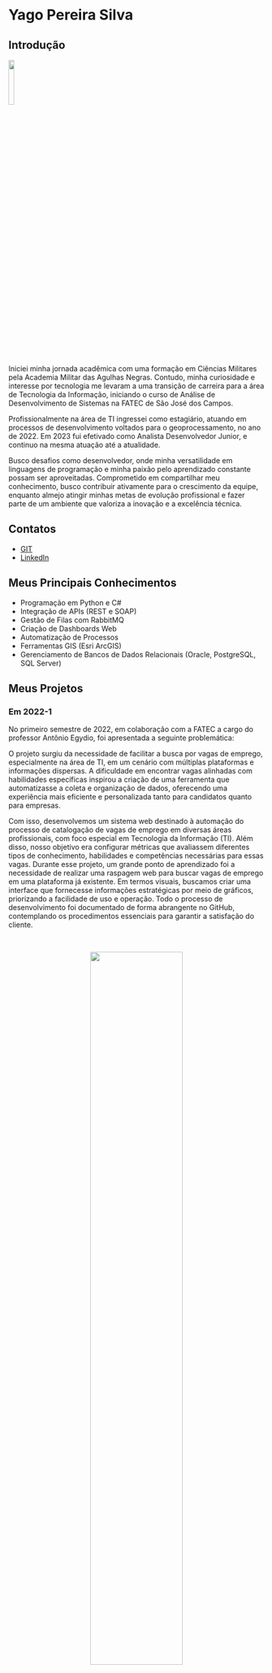 # Yago Pereira Silva

## Introdução
<img src='/readme/yago.jpeg' width="15%" />

Iniciei minha jornada acadêmica com uma formação em Ciências Militares pela Academia Militar das Agulhas Negras. Contudo, minha curiosidade e interesse por tecnologia me levaram a uma transição de carreira para a área de Tecnologia da Informação, iniciando o curso de Análise de Desenvolvimento de Sistemas na FATEC de São José dos Campos.

Profissionalmente na área de TI ingressei como estagiário, atuando em processos de desenvolvimento voltados para o geoprocessamento, no ano de 2022. Em 2023 fui efetivado como Analista Desenvolvedor Junior, e continuo na mesma atuação até a atualidade. 

Busco desafios como desenvolvedor, onde minha versatilidade em linguagens de programação e minha paixão pelo aprendizado constante possam ser aproveitadas. Comprometido em compartilhar meu conhecimento, busco contribuir ativamente para o crescimento da equipe, enquanto almejo atingir minhas metas de evolução profissional e fazer parte de um ambiente que valoriza a inovação e a excelência técnica.

## Contatos
* [GIT](https://github.com/YagoPSilva)
* [LinkedIn](https://www.linkedin.com/in/yago-pereira21/)

## Meus Principais Conhecimentos
* Programação em Python e C#
* Integração de APIs (REST e SOAP)
* Gestão de Filas com RabbitMQ
* Criação de Dashboards Web
* Automatização de Processos
* Ferramentas GIS (Esri ArcGIS)
* Gerenciamento de Bancos de Dados Relacionais (Oracle, PostgreSQL, SQL Server)

## Meus Projetos

### Em 2022-1


No primeiro semestre de 2022, em colaboração com a FATEC a cargo do professor Antônio Egydio, foi apresentada a seguinte problemática:

O projeto surgiu da necessidade de facilitar a busca por vagas de emprego, especialmente na área de TI, em um cenário com múltiplas plataformas e informações dispersas. A dificuldade em encontrar vagas alinhadas com habilidades específicas inspirou a criação de uma ferramenta que automatizasse a coleta e organização de dados, oferecendo uma experiência mais eficiente e personalizada tanto para candidatos quanto para empresas.

Com isso, desenvolvemos um sistema web destinado à automação do processo de catalogação de vagas de emprego em diversas áreas profissionais, com foco especial em Tecnologia da Informação (TI). Além disso, nosso objetivo era configurar métricas que avaliassem diferentes tipos de conhecimento, habilidades e competências necessárias para essas vagas. Durante esse projeto, um grande ponto de aprendizado foi a necessidade de realizar uma raspagem web para buscar vagas de emprego em uma plataforma já existente. Em termos visuais, buscamos criar uma interface que fornecesse informações estratégicas por meio de gráficos, priorizando a facilidade de uso e operação. Todo o processo de desenvolvimento foi documentado de forma abrangente no GitHub, contemplando os procedimentos essenciais para garantir a satisfação do cliente.

<br>
  <p align="center">
    <img src="readme/2022-1/gif-home-vagas.gif" width="60%" />
</p>

<br>
  <p align="center">
    <img src="readme/2022-1/cadastro-login-interfaceadm.gif" width="60%" />
</p>

<br>
  <p align="center">
    <img src="readme/2022-1/cursos-metricas-localização.gif" width="60%" />
</p>

Para mais informações:
[GIT](https://github.com/Fiv5TechCo/API-1ADS-2022-1)

#### Tecnologias Utilizadas
* HTML5 (Front-end) 
* CSS3 (Front-end)
* Java Script (Front-end)
* Bootstrap (Front-end)
* Python (Back-end)
* Flask (Back-end)
* SQLite (Banco de Dados)
* Github (Documentação e Versionamento)
* Figma (Prototipagem)

#### Contribuições Pessoais
Durante minha participação no projeto, desempenhei um papel essencial tanto no desenvolvimento técnico quanto na gestão eficaz da equipe. Como Scrum Master, fui encarregado de liderar e coordenar as atividades do time, garantindo a adesão aos princípios ágeis e promovendo um ambiente de trabalho colaborativo e produtivo.

Minhas responsabilidades incluíam o gerenciamento das tarefas da equipe, desde o planejamento até a entrega, utilizando metodologias ágeis para garantir o cumprimento dos prazos e a qualidade do trabalho. Além disso, fui responsável por facilitar as reuniões diárias, as sessões de planejamento de sprint e as retrospectivas, promovendo a comunicação eficaz e a resolução de impedimentos.

Além do meu papel como Scrum Master, também contribuí ativamente para o desenvolvimento técnico do projeto. Fui responsável pela implementação das rotas e pela configuração inicial da aplicação com Flask, além de criar a conexão com o banco de dados SQLite e a realização da raspagem de dados por meio da biblioteca Beautiful Soup.

Na parte de interface do usuário, atuei a criação de templates HTML dinâmicos e a estilização com Bootstrap, garantindo uma experiência de usuário atraente e intuitiva. Também implementei situações lógicas em HTML usando o Jinja, como a paginação, para melhorar a usabilidade da plataforma.

Adicionalmente, desempenhei um papel-chave na geração de gráficos de burndown, fornecendo uma visão clara do progresso do projeto ao longo do tempo e auxiliando na identificação de possíveis desafios e áreas de melhoria.

Minha abordagem, combinada com minhas habilidades técnicas e de liderança, foram fundamentais para o sucesso deste projeto. Estou extremamente orgulhoso de ter contribuído de maneira significativa tanto para o desenvolvimento técnico quanto para a gestão eficaz da equipe.

#### Hard Skills
* HTML5 - Capacidade de criar estruturas semânticas em páginas web, proporcionando uma organização clara e eficiente do conteúdo. (Tenho autonomia)
* CSS3 - Habilidade para estilizar páginas web de forma autônoma, garantindo uma apresentação visual atrativa e coerente com os padrões modernos de design, utilizando frameworks como Bootstrap para agilizar o desenvolvimento. (Tenho autonomia)
* JavaScript - Competência em manipular o DOM e desenvolver lógica de programação, enriquecendo a interatividade e funcionalidade das aplicações web, e também utilizando frameworks como jQuery para simplificar o desenvolvimento. (Tenho autonomia)
* Python - Habilidade em desenvolver lógica de programação de maneira independente, utilizando Python como linguagem principal e também frameworks como Flask para desenvolvimento web. (Tenho autonomia)
* SQL - Capacidade de realizar operações CRUD de forma autônoma em bancos de dados SQLite, garantindo a eficiência e integridade na manipulação de dados. (Tenho autonomia)
* Scrum Master - Experiência em liderar equipes e coordenar atividades de acordo com metodologias ágeis, garantindo o cumprimento de prazos e a qualidade do trabalho. (Tenho autonomia)
* Gráficos de Burndown - Capacidade de criar e interpretar gráficos de burndown, fornecendo insights valiosos sobre o progresso do projeto ao longo do tempo e auxiliando na tomada de decisões estratégicas. (Tenho autonomia)

#### Soft Skills
* Proatividade - Tomei iniciativas de codificar grande parte do projeto, mesmo como Scrum Master, devido a falta de entregas da equipe.
* Adaptabilidade - Demonstrei flexibilidade como Scrum Master, me adequando ao cenário de baixo comprometimento de alguns membros da equipe.

### Em 2022-2


No segundo semestre de 2022, em parceria com a TrackCash uma empresa de gestão financeira, foi apresentada a seguinte problemática:

Otimizar a reconciliação financeira, que era um processo manual e suscetível a erros, envolvendo dados de diferentes fontes como API’s e planilhas. A falta de uma solução integrada dificultava a consolidação eficiente dessas informações e gerava retrabalho. 

Com isso, propomos o desenvolvimento de um Software Desktop com o objetivo de otimizar o processo de reconciliação financeira. O projeto visa criar uma plataforma que autorize o acesso automatizado às informações de vendas dos clientes da TrackCash por meio de API's e planilhas, simplificando a conciliação financeira. Nosso foco será garantir uma interface intuitiva e segura, priorizando a proteção dos dados dos clientes. Todo o processo será documentado e implementado seguindo as melhores práticas de gestão de projetos, com o compromisso de atender às necessidades específicas da TrackCash.

<br>
  <p align="center">
    <img src="/readme/2022-2/Cadastro_canais_adm.gif" width="60%" />
</p>

<br>
  <p align="center">
    <img src="/readme/2022-2/Config_canais.gif" width="60%" />
</p>

<br>
  <p align="center">
    <img src="/readme/2022-2/Config_canais_token.gif" width="60%" />
</p>

Para mais informações:
[GIT](https://github.com/micael-leal/API-FATEC-2-SEM)

#### Tecnologias Utilizadas
* Java (Back-end e Front-end com JavaFX)
* MySQL (Banco de Dados)
* Figma (Prototipagem)
* Git (Versionamento)
* Github (Documentação e Versionamento)
* Scene Builder (Front-end)

#### Contribuições Pessoais
Durante o projeto em parceria com a TrackCash participei de várias etapas fundamentais do desenvolvimento do Software Desktop voltado para otimização do processo de reconciliação financeira. Em primeiro lugar, contribuí significativamente com a configuração do banco de dados, criando um script SQL detalhado que contemplava a criação das tabelas necessárias e auxiliando na modelagem dos dados, garantindo uma estrutura sólida e eficiente para armazenar as informações financeiras dos clientes da TrackCash.

Além disso, fui responsável pela implementação da lógica de recuperação de e-mail, um aspecto crucial para a segurança e a conveniência dos usuários do sistema. Utilizei o protocolo SMTP e o pacote Java Mail para desenvolver um mecanismo robusto que permitisse o envio seguro de tokens de recuperação de senha para os clientes da TrackCash, proporcionando uma experiência de usuário tranquila e confiável.

Outra contribuição significativa foi a criação da interface gráfica do sistema utilizando JavaFX, com o apoio do Scene Builder. Esta etapa envolveu a concepção e implementação de telas intuitivas e visualmente atraentes, garantindo uma experiência de usuário agradável e eficiente. Além disso, trabalhei na implementação das funcionalidades de login como administrador, garantindo que apenas usuários autorizados tivessem acesso privilegiado ao sistema, e desenvolvi interfaces adicionais para as operações específicas de administrador, garantindo uma usabilidade fluida e consistente em todo o sistema.

#### Hard Skills
* SQL - Habilidade em criar scripts SQL para configuração de bancos de dados e modelagem de dados, assegurando uma estrutura sólida e eficiente para armazenamento de informações financeiras. (Tenho autonomia)
* Protocolo SMTP e Java Mail - Competência em utilizar protocolos de comunicação e pacotes específicos como Java Mail para implementar a funcionalidade de recuperação de e-mail, garantindo a segurança e confiabilidade no envio de tokens de recuperação de senha. (Tenho autonomia)
* JavaFX e Scene Builder - Capacidade de desenvolver interfaces gráficas utilizando JavaFX e Scene Builder, proporcionando uma experiência de usuário intuitiva e atraente, e facilitando a interação com o sistema. (Tenho autonomia parcial)
* Administração de Privilégios de Usuário - Habilidade em implementar funcionalidades de login como administrador e definir privilégios de usuário, assegurando que apenas usuários autorizados tenham acesso privilegiado ao sistema. (Tenho autonomia)
* Desenvolvimento Independente - Competência em trabalhar de forma autônoma na implementação de funcionalidades específicas do projeto, demonstrando capacidade de resolver problemas e alcançar objetivos sem supervisão direta. (Tenho autonomia)

#### Soft Skills
* Comunicação Efetiva - Capacidade de comunicar de forma clara e eficiente ao entrar em um novo grupo, o qual já tinha suas características, e mesmo assim agregar com ideias e pensamentos.
* Resiliência - Capacidade de lidar com desafios e contratempos, como a saída do curso de um dos integrantes do grupo, o que gerou uma nova carga nos demais.

### Em 2023-1


No primeiro semestre de 2023, em colaboração com a Visiona uma empresa de sensioramento remoto e telecomunicações, foi apresentada a seguinte problemática:

Implementar sistemas de autenticação e gestão de usuários de forma segura e eficiente em aplicações web. A gestão de senhas e a recuperação de contas, muitas vezes, não são bem implementadas, deixando dados sensíveis vulneráveis. Além disso, a falta de uma navegação clara e a ausência de páginas de erro personalizadas comprometem a experiência do usuário, gerando a necessidade de uma solução mais robusta e intuitiva.

Com isso, nosso objetivo foi desenvolver um aplicativo web escalável baseado em microsserviços, adotando os princípios SOLID. O projeto abrangeu todas as etapas, desde documentação até implementação e distribuição, com uso de Git, code review e CI/CD. Optamos por um banco de dados relacional para garantir a transformação eficiente de dados em informações. A proposta central envolveu a criação de um sistema de gerenciamento de usuários completo, incluindo funcionalidades como criação, visualização, edição e remoção, junto a um serviço de autenticação/autorização robusto. Este projeto representou uma oportunidade para aplicar teoria na prática, resultando em uma solução de software de alta qualidade e desempenho.

<br>
  <p align="center">
    <img src="readme/2023-1/login_dashboard.gif" width="60%" />
</p>

Para mais informações:
[GIT](https://github.com/CamilaRedondo/API-FATEC-3-SEM/tree/Development)

#### Tecnologias Utilizadas
* React (Front-end)
* NodeJS (Back-end)
* Postgres (Banco de Dados)
* Git (Versionamento)
* Github (Documentação e Versionamento)
* Figma (Prototipagem)

#### Contribuições Pessoais
Durante o primeiro semestre de 2023 desempenhei um papel importante em várias etapas do desenvolvimento da aplicação web. Em primeiro lugar, concentrei-me na criação da página de login e na implementação de componentes reutilizáveis com React no frontend. Esta tarefa foi fundamental para garantir uma interface de usuário dinâmica e responsiva, facilitando a interação dos usuários com a aplicação.

Além disso, assumi a responsabilidade pela segurança do sistema, especialmente no que diz respeito à encriptação de senhas utilizando a biblioteca Bcrypt. Esta medida foi essencial para proteger os dados sensíveis dos usuários contra possíveis ataques cibernéticos.

Outra área na qual contribuí significativamente foi na verificação da navegação na aplicação, assegurando redirecionamentos eficientes entre as diferentes páginas. Isso proporcionou uma experiência de usuário mais suave e intuitiva.

Trabalhei na implementação do sistema de recuperação de senhas por e-mail, com foco especial nas rotas de atualização de senha no backend. Isso exigiu a integração de diferentes componentes do sistema, desde a geração de tokens até a interação com serviços de e-mail, para garantir uma experiência de usuário contínua e segura.

Por fim, contribuí para a criação de uma página de not found personalizada, incluindo o design, para melhorar a experiência do usuário em situações de erro. Esta etapa foi importante para garantir uma experiência consistente e agradável para os usuários, mesmo em casos de páginas não encontradas.

#### Hard Skills
* React - Competência em desenvolver interfaces de usuário dinâmicas e responsivas utilizando o framework React, garantindo uma experiência de usuário fluída e interativa. (Tenho autonomia)
* Node.js - Habilidade em desenvolver o backend da aplicação utilizando Node.js, permitindo a construção de servidores web eficientes e escaláveis. (Tenho autonomia)
* Encriptação de Senhas com Bcrypt - Capacidade de implementar segurança de dados eficaz, protegendo as senhas dos usuários por meio da encriptação utilizando a biblioteca Bcrypt. (Tenho autonomia)
* Integração de Serviços de E-mail - Competência em integrar serviços de e-mail à aplicação, possibilitando o envio de e-mails automatizados para recuperação de senhas e outras funcionalidades. (Tenho autonomia)
* Verificação de Navegação na Aplicação - Habilidade em garantir uma navegação suave e intuitiva na aplicação, assegurando redirecionamentos eficientes entre as diferentes páginas. (Tenho autonomia)
* Criação de Interfaces Gráficas com Design - Capacidade de criar interfaces gráficas visualmente atrativas e funcionais, contribuindo para uma experiência de usuário agradável e eficiente. (Tenho autonomia)
* Desenvolvimento de Requisições HTTP com Fetch - Competência em realizar requisições HTTP utilizando o método Fetch do React, permitindo a comunicação entre o frontend e o backend de forma eficiente e assíncrona. (Tenho autonomia)
* Manipulação de Dados em Bancos de Dados Relacionais - Habilidade em realizar operações CRUD (Create, Read, Update, Delete) em bancos de dados relacionais, garantindo a eficiência na manipulação de dados da aplicação. (Tenho autonomia)

#### Soft Skills
* Resolução de Problemas - Enfrentamos confrontos internos no grupo, infelizmente devido a falta de entregaas e qualidade acabamos optando pela demissão de um membro, o que acabou por gerar a saída de alguns integrantes para os próximos projetos.
* Adaptabilidade - Adaptei-me a novas tecnologias nunca utilizadas de front-end, já que em ambiente de trabalho sempre tive pouco contato com essa parte do desenvolvimento.

### Em 2023-2


No segundo semestre de 2023, em parceria com a Greenneat uma empresa voltada para confecção de produtos sustentáveis, foi apresentada a seguinte problemática:

Otimizar o descarte e reaproveitamento de óleo em estabelecimentos comerciais, que muitas vezes enfrentam dificuldades em gerenciar esse resíduo de forma eficiente. A falta de um sistema de controle dificultava a implementação de uma economia circular, onde o óleo poderia ser transformado em créditos para a compra de produtos sustentáveis. Assim, a Greenneat vislumbrou a oportunidade de criar uma plataforma que conectasse estabelecimentos e parceiros, incentivando o reaproveitamento do óleo e promovendo práticas mais sustentáveis.

Com isso, desenvolvemos uma plataforma inovadora com o objetivo de gerenciar créditos utilizados como contrapartida na coleta de materiais pelos parceiros nos estabelecimentos cadastrados. Esta solução permitiu aos parceiros comparar e revender óleo para a Greenneat, utilizando os créditos obtidos para adquirir saneantes na loja virtual da empresa. Além disso, a plataforma ofereceu acesso a um histórico detalhado de transações para parceiros e estabelecimentos, enquanto o administrador teve controle total sobre os registros e acesso a um dashboard com informações estratégicas sobre a economia circular.

<br>
  <p align="center">
    <img src="readme/2023-2/cadastro.gif" width="60%" />
</p>

<br>
  <p align="center">
    <img src="readme/2023-2/login_recuperacaoSenha.gif" width="60%" />
</p>

Para mais informações:
[GIT](https://github.com/JoaoHenrique7/API-FATEC-4-SEM)

#### Tecnologias Utilizadas
* React (Front-end)
* NodeJS (Back-end)
* Git (Versionamento)
* Figma (Prototipagem)
* Github (Documentação e Versionamento)
* SQLite (Banco de Dados)

#### Contribuições Pessoais
Durante o projeto, desempenhei um papel fundamental em várias áreas-chave. Em primeiro lugar, liderei a criação de um sistema abrangente de listagem de usuários, tanto no frontend, desenvolvendo uma tabela componentizada utilizando React, quanto no backend, onde fui responsável pela implementação das rotas correspondentes. Esta funcionalidade foi crucial para garantir uma interface intuitiva e eficiente para os usuários.

Além disso, concentrei meus esforços na funcionalidade principal do sistema, que envolvia transações de óleo entre os usuários. Desenvolvi os formulários no frontend e implementei toda a lógica no backend, assegurando o correto armazenamento das informações no banco de dados. Isso incluiu não apenas a lógica de negócios para processar as transações, mas também a criação de algoritmos para converter valores e garantir a precisão dos cálculos.

Um aspecto adicional do meu trabalho foi a implementação de um serviço para permitir que os usuários atualizassem a quantidade de óleo disponível para transações. Este serviço foi projetado para ser simples e intuitivo, oferecendo aos usuários uma maneira fácil de manter seus estoques atualizados e prontos para transações futuras.

#### Hard Skills
* React - Competência em desenvolver componentes reutilizáveis e construir interfaces de usuário dinâmicas, proporcionando uma experiência interativa e responsiva para os usuários. (Tenho autonomia)
* Node.js - Habilidade para criar e gerenciar o backend da aplicação, desenvolvendo rotas, controladores e serviços para processar as requisições dos clientes de forma eficiente. (Tenho autonomia)
* Utilização de Banco de Dados SQLite - Habilidade em usar o SQLite para armazenar e gerenciar dados relevantes para a aplicação, como registros de transações e controle de estoque disponível. (Tenho autonomia)
* Lógica de Programação - Competência em desenvolver algoritmos e estruturas de dados eficientes, exemplificada na implementação da lógica de transações de óleo entre os usuários, garantindo o correto processamento e registro das transações. (Tenho autonomia)
* Análise de Requisitos e Regras de Negócio - Habilidade em compreender e interpretar requisitos do cliente e regras de negócio, demonstrada na análise e implementação das funcionalidades principais do sistema, como o processo de transação de óleo e controle de estoque disponível. (Tenho autonomia)

#### Soft Skills
* Adaptabilidade - Flexibilidade para ajustar junto ao grupo o que seria entregado, devido a baixa colaboração da embpresa parceira na execução do projeto, a qual se mostrou totalmente ausente do processo de esclarecimento de dúvidas no desenvolvimento.
* Atitude Proativa - Iniciativa em antecipar possíveis problemas na lógica de transações de óleo e tomar medidas preventivas para evitá-los, garantindo a estabilidade e o desempenho do sistema durante todo o desenvolvimento.

### Em 2024-1


No primeiro semestre de 2024, em colaboração com a Oracle empresa multinacional de tecnologia e informática norte-americana, especializada no desenvolvimento e comercialização de hardware, softwares, bancos de dados e serviços de nuvem, foi apresentada a seguinte problemática:

Melhorar a gestão de seus parceiros de negócios, que até então era realizada de forma manual e descentralizada. A dificuldade em acompanhar o desenvolvimento de conhecimento, atualizar informações e gerar relatórios eficazes levou à criação de um sistema mobile integrado, com foco em automação, centralização de dados e facilitação do processo de tomada de decisão.

Com isso, desenvolvemos um sistema de gestão de parceiros em plataforma mobile para centralizar e automatizar atividades relacionadas à gestão de parceiros de negócios. O sistema permite cadastrar, editar, excluir e monitorar dados dos parceiros, acompanhando o desenvolvimento de conhecimento para remuneração e extraindo relatórios de desempenho. Priorizamos uma interface intuitiva e eficiente, incluindo funcionalidades de administração com cadastro e edição de administradores, além de um sistema de login com diferentes níveis de acesso. Todo o desenvolvimento foi documentado no GitHub, garantindo transparência e manutenção futura.

<br>
  <p align="center">
    <img src="readme/2024-1/loginAdministrador.gif" width="30%" />
</p>

<br>
  <p align="center">
    <img src="readme/2024-1/loginConsultorAliancas.gif" width="30%" />
</p>

<br>
  <p align="center">
    <img src="readme/2024-1/adicionarConsultorAliancas.gif" width="30%" />
</p>

<br>
  <p align="center">
    <img src="readme/2024-1/editarConsultorAliancas.gif" width="30%" />
</p>

<br>
  <p align="center">
    <img src="readme/2024-1/adicionarParceiro.gif" width="30%" />
</p>

<br>
  <p align="center">
    <img src="readme/2024-1/adicionarTrackExpertise.gif" width="30%" />
</p>

<br>
  <p align="center">
    <img src="readme/2024-1/dashboard.gif" width="30%" />
</p>

<br>
  <p align="center">
    <img src="readme/2024-1/filter.gif" width="30%" />
</p>

Para mais informações:
[GIT](https://github.com/henriqFerreira/API-FATEC-5-SEM)

#### Tecnologias Utilizadas
* React Native (Front-end)
* NodeJS (Back-end)
* Git (Versionamento)
* Figma (Prototipagem)
* Github (Documentação e Versionamento)
* MongoDB (Banco de Dados)

#### Contribuições Pessoais
Como Product Owner, atuei diretamente junto ao cliente, definindo requisitos essenciais, histórias de usuário detalhadas e critérios de aceitação claros. Esta interação constante garantiu que as necessidades do cliente fossem plenamente compreendidas e traduzidas de forma eficaz nas funcionalidades do sistema. Além disso, fui responsável pela confecção e manutenção dos backlogs do produto e de cada sprint, priorizando tarefas de acordo com o valor de negócio e a urgência, assegurando uma entrega contínua de valor.

No front-end, desenvolvi funcionalidades para a usabilidade do sistema, incluindo a criação de filtros dinâmicos de pesquisa com base em nome e email, que facilitam a localização rápida de informações. Também desenvolvi componentes para a máscara de senhas, aumentando a segurança das entradas de dados e aprimorando a experiência do usuário.

Além disso, fui responsável pela modelagem das collections no MongoDB. Esta tarefa envolveu definir a estrutura de dados de forma eficiente e alinhada aos requisitos do sistema, garantindo que o armazenamento e a recuperação das informações fossem rápidos e precisos, suportando todas as funcionalidades planejadas para o sistema.

#### Hard Skills
* Product Owner - Experiência em trabalhar diretamente com o cliente para definir requisitos, histórias de usuário e critérios de aceitação, assegurando uma compreensão clara das necessidades do negócio e uma entrega eficaz de funcionalidades. (Tenho autonomia)
* Backlog Management - Habilidade em criar e manter backlogs de produto e sprint, priorizando tarefas com base no valor de negócio e urgência, garantindo uma entrega contínua e alinhada às expectativas do cliente. (Tenho autonomia)
* React Native - Competência em desenvolver aplicações móveis nativas utilizando React Native, criando interfaces de usuário dinâmicas e responsivas que melhoram a experiência do usuário. (Tenho autonomia parcial)
* TypeScript - Habilidade em utilizar TypeScript para desenvolver código seguro e escalável, garantindo maior robustez e facilidade de manutenção no desenvolvimento. (Tenho autonomia)
* MongoDB - Competência em modelar collections e estruturar dados de forma eficiente, assegurando uma manipulação e recuperação de dados rápida e precisa. (Tenho autonomia)

#### Soft Skills
* Comunicação Efetiva - Transmissão clara dos requisitos do cliente para a equipe de desenvolvimento, garantindo uma compreensão precisa das necessidades do projeto.
* Colaboração - Trabalhei de forma colaborativa com a equipe de desenvolvimento na implementação de funcionalidades, compartilhando ideias e soluções para alcançar os objetivos do projeto.
* Pensamento Crítico - Análise crítica dos requisitos do projeto, avaliando as possíveis implicações e tomando decisões fundamentadas para alcançar os objetivos estabelecidos.

### Em 2024-2


No segundo semestre de 2024, em parceria com a empresa Dom Rock a qual é voltada ao ramo de tecnologia de dados, foi apresentada a seguinte problemática:

A dificuldade que empresas de e-commerce enfrentam para analisar grandes volumes de comentários de clientes e transformar esse feedback em ações de marketing eficazes. Com a crescente quantidade de avaliações online, identificar pontos de melhoria e destaques se tornou uma tarefa complexa devido à natureza desestruturada desses dados. Para resolver esse desafio, desenvolvemos um chatbot de IA generativa capaz de extrair insights relevantes e fornecer respostas em linguagem natural, facilitando a análise estratégica e a tomada de decisões.

Com isso, desenvolvemos um chatbot de IA generativa voltado para melhorar o marketing em e-commerce, extraindo insights de comentários de clientes sobre suas experiências de compra. Utilizando uma base pública com mais de 100 mil registros da B2W, criamos um pipeline que processa comentários de produtos e os armazena em um banco de vetores, integrando a técnica RAG (Retrieval Augmented Generation) com modelos LLM como GPT-2 e Llama. Para isso, empregamos o framework Langchain em Python e ChromaDB, além de uma interface intuitiva desenvolvida em Vue.js para que o usuário final interaja em linguagem natural. Todo o projeto foi documentado e publicado no GitHub para consulta futura e aprimoramento.


Para mais informações:
[GIT](https://github.com/CamilaRedondo/API-FATEC-6-SEM)

#### Tecnologias Utilizadas
* Vue.js (Front-end)
* Python (Back-end)
* Git (Versionamento)
* Llama3 (Base do LLM)
* Github (Documentação e Versionamento)
* ChromaDB (Banco de Dados)

#### Contribuições Pessoais
Minha primeira contribuição no projeto foi como desenvolvedor, focando na escolha das estratégias de embeddings e divisão de textos (chunks). Para isso, realizei diversos testes com diferentes modelos de LLM, optando por um modelo gratuito da Groq baseado em LLaMA-3. Meu objetivo foi garantir que o chatbot pudesse extrair de forma eficiente e precisa as informações relevantes dos comentários de clientes. Testei diversas configurações para otimizar a performance e a precisão das respostas, ajustando o tamanho dos chunks e a forma como os embeddings eram gerados para melhorar a qualidade das buscas.

Em seguida, enfrentei e resolvi desafios significativos relacionados ao consumo de memória, que inicialmente comprometiam o processamento dos grandes volumes de dados. Ajustei o pipeline de forma a otimizar o uso da memória e garantir que todos os registros pudessem ser processados para o embedding. Para lidar com a necessidade de armazenamento eficiente dos vetores resultantes, implementei o processo de persistência no ChromaDB, permitindo buscas rápidas e eficientes durante o uso do chatbot. Essa otimização foi crucial para garantir que o sistema pudesse lidar com grandes bases de dados sem interrupções.

Por fim, realizei uma refatoração completa do código Python envolvido no projeto, focando na organização e modularidade. Reestruturei o código para torná-lo mais legível e de fácil manutenção, além de eliminar redundâncias e melhorar a eficiência geral. Com essa refatoração, conseguimos um desempenho superior na integração dos componentes, garantindo que o pipeline de processamento de dados, a geração de embeddings e a busca no banco vetorial fossem realizados de forma fluida e otimizada. Essa abordagem também facilitou futuras expansões e ajustes no sistema, tornando-o mais robusto e escalável.

#### Hard Skills
* Python - Capacidade de desenvolver e refatorar códigos de forma eficiente, otimizando a modularidade e desempenho em projetos complexos de processamento de linguagem natural, utilizando bibliotecas como Langchain para integração com LLMs. (Tenho autonomia)
* Modelos de Linguagem (LLM) - Experiência na escolha, ajuste e implementação de modelos como o Groq baseado em LLaMA-3, incluindo a definição de estratégias de embeddings e otimização para processamento de consultas em linguagem natural. (Tenho autonomia)
* Engenharia de Prompt - Habilidade em configurar e ajustar prompts para melhorar a precisão das respostas geradas por modelos de IA, garantindo que o chatbot forneça informações relevantes e contextualizadas. (Tenho autonomia)
* ChromaDB - Proficiência em utilizar bancos de dados vetoriais, implementando técnicas para persistência de embeddings, garantindo buscas eficientes e de baixa latência. (Tenho autonomia)
* Vue.js - Experiência em desenvolver interfaces amigáveis para usuários finais, utilizando frameworks modernos para garantir uma experiência interativa e intuitiva na interação com o chatbot. (Tenho autonomia parcial)

#### Soft Skills
* Comunicação Efetiva - Transmissão clara dos resultados dos resultados dos testes de algumas estratégias de Chunk e Embedding para outros membros do grupo.
* Adaptabilidade - Trabalhei de forma a sempre tentar entender ao máximo o conhecimento de PLN (Processamento de Linguagem Natural) para execução do projeto, mesmo sendo o primeiro contato com a área de IA.
* Pensamento Crítico - Análise crítica dos resultados de testes com diferentes modelos de LLM e de Embedding, com a finalidade de escolher um que se encaixasse no projeto.
